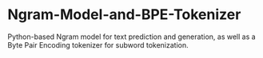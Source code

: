 # Ngram-Model-and-BPE-Tokenizer
Python-based Ngram model for text prediction and generation, as well as a Byte Pair Encoding tokenizer for subword tokenization.
